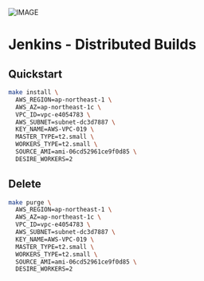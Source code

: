 ![IMAGE](docs/img/logo.jpg)

# Jenkins - Distributed Builds

## Quickstart

```bash
make install \
  AWS_REGION=ap-northeast-1 \
  AWS_AZ=ap-northeast-1c \
  VPC_ID=vpc-e4054783 \
  AWS_SUBNET=subnet-dc3d7887 \
  KEY_NAME=AWS-VPC-019 \
  MASTER_TYPE=t2.small \
  WORKERS_TYPE=t2.small \
  SOURCE_AMI=ami-06cd52961ce9f0d85 \
  DESIRE_WORKERS=2
```

## Delete

```bash
make purge \
  AWS_REGION=ap-northeast-1 \
  AWS_AZ=ap-northeast-1c \
  VPC_ID=vpc-e4054783 \
  AWS_SUBNET=subnet-dc3d7887 \
  KEY_NAME=AWS-VPC-019 \
  MASTER_TYPE=t2.small \
  WORKERS_TYPE=t2.small \
  SOURCE_AMI=ami-06cd52961ce9f0d85 \
  DESIRE_WORKERS=2
```
